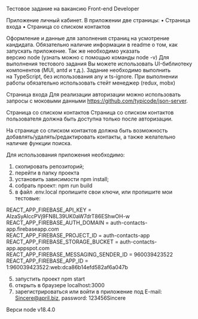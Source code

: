 Тестовое задание на вакансию Front-end Developer

Приложение личный кабинет.
В приложении две страницы:
•	Страница входа
•	Страница со списком контактов

Оформление и данные для заполнения страниц на усмотрение кандидата.
Обязательно наличие информации в readme о том, как запускать приложение. Так же необходимо указать версию node (узнать можно с помощью команды node -v)
Для выполнения тестового задания Вы можете использовать UI-библиотеку компонентов (MUI, antd и т.д.).
Задание необходимо выполнить на TypeScript, без использования any и ts-ignore.
При выполнении работы обязательно использовать стейт менеджер (redux, mobx)

Страница входа
Для реализации авторизации можно использовать запросы с моковыми данными https://github.com/typicode/json-server.

Страница со списком контактов
Страница со списком контактов пользователя должна быть доступна только после авторизации.

На странице со списком контактов должна быть возможность добавлять/удалять/редактировать контакты, а также желательно наличие функции поиска.


Для использования приложения необходимо:
1) скопировать репозиторий;
2) перейти в папку проекта
3) установить зависимости npm install;
3) собрать проект: npm run build
4) в файл .env.local пропишите свои ключи, или пропишите мои тестовые:

REACT_APP_FIREBASE_API_KEY = AIzaSyAIccPVj9FN8L39UK0aW7drT86EShwOH-w  
REACT_APP_FIREBASE_AUTH_DOMAIN = auth-contacts-app.firebaseapp.com  
REACT_APP_FIREBASE_PROJECT_ID = auth-contacts-app  
REACT_APP_FIREBASE_STORAGE_BUCKET = auth-contacts-app.appspot.com  
REACT_APP_FIREBASE_MESSAGING_SENDER_ID = 960039423522  
REACT_APP_FIREBASE_APP_ID = 1:960039423522:web:dca86b14efd582af6a047b  

5) запустить проект npm start
6) открыть в браузере localhost:3000
7) зарегистрироваться или войти в приложение под E-mail: Sincere@april.biz, password: 123456Sincere

Верси node v18.4.0